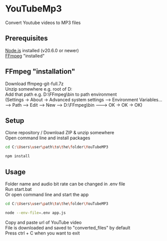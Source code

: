 # YouTubeMp3
 Convert Youtube videos to MP3 files

## Prerequisites
[Node.js](https://nodejs.org/en) installed (v20.6.0 or newer)
<br>[FFmpeg](https://www.gyan.dev/ffmpeg/builds/) "installed"
## FFmpeg "installation"
Download ffmpeg-git-full.7z
<br>Unzip somewhere e.g. root of D:
<br>Add that path e.g. D:\FFmpeg\bin to path environment
<br>(Settings -> About -> Advanced system settings --> Environment Variables... --> Path --> Edit --> New --> D:\FFmpeg\bin ---> OK -> OK -> OK)

## Setup
Clone repository / Download ZIP & unzip somewhere
<br>Open command line and install packages
```bash
cd C:\Users\user\path\to\the\folder\YouTubeMP3
```
```bash
npm install
```
## Usage
Folder name and audio bit rate can be changed in .env file
<br>Run start.bat
<br>Or open command line and start the app
```bash
cd C:\Users\user\path\to\the\folder\YouTubeMP3
```
```bash
node --env-file=.env app.js
```
Copy and paste url of YouTube video
<br>File is downloaded and saved to "converted_files" by default
<br>Press ctrl + C when you want to exit
